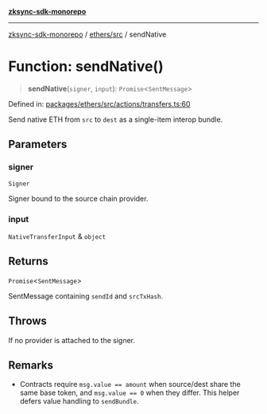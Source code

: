 [**zksync-sdk-monorepo**](../../../README.md)

---

[zksync-sdk-monorepo](../../../README.md) / [ethers/src](../README.md) / sendNative

# Function: sendNative()

> **sendNative**(`signer`, `input`): `Promise`\<`SentMessage`\>

Defined in: [packages/ethers/src/actions/transfers.ts:60](https://github.com/dutterbutter/zksync-sdk/blob/128d557933eb10f01edd78c0b3392137ca480daf/packages/ethers/src/actions/transfers.ts#L60)

Send native ETH from `src` to `dest` as a single-item interop bundle.

## Parameters

### signer

`Signer`

Signer bound to the source chain provider.

### input

`NativeTransferInput` & `object`

## Returns

`Promise`\<`SentMessage`\>

SentMessage containing `sendId` and `srcTxHash`.

## Throws

If no provider is attached to the signer.

## Remarks

- Contracts require `msg.value == amount` when source/dest share the same base token,
  and `msg.value == 0` when they differ. This helper defers value handling to `sendBundle`.
